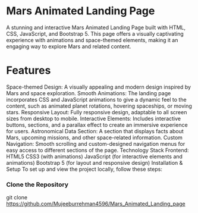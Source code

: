 <h1>Mars Animated Landing Page</h1>
A stunning and interactive Mars Animated Landing Page built with HTML, CSS, JavaScript, and Bootstrap 5. This page offers a visually captivating experience with animations and space-themed elements, making it an engaging way to explore Mars and related content.

<h1>Features</h1>
Space-themed Design: A visually appealing and modern design inspired by Mars and space exploration.
Smooth Animations: The landing page incorporates CSS and JavaScript animations to give a dynamic feel to the content, such as animated planet rotations, hovering spaceships, or moving stars.
Responsive Layout: Fully responsive design, adaptable to all screen sizes from desktop to mobile.
Interactive Elements: Includes interactive buttons, sections, and a parallax effect to create an immersive experience for users.
Astronomical Data Section: A section that displays facts about Mars, upcoming missions, and other space-related information.
Custom Navigation: Smooth scrolling and custom-designed navigation menus for easy access to different sections of the page.
Technology Stack
Frontend:
HTML5
CSS3 (with animations)
JavaScript (for interactive elements and animations)
Bootstrap 5 (for layout and responsive design)
Installation & Setup
To set up and view the project locally, follow these steps:

<h3>Clone the Repository</h3>

git clone https://github.com/Mujeeburrehman4596/Mars_Animated_Landing_page
